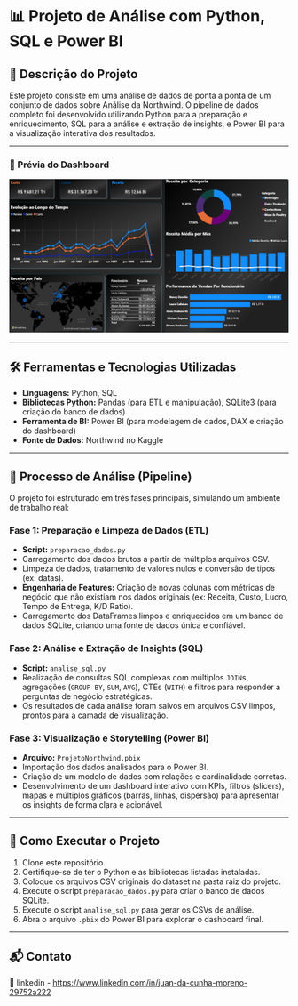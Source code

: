 # 📊 Projeto de Análise com Python, SQL e Power BI

## 📄 Descrição do Projeto

Este projeto consiste em uma análise de dados de ponta a ponta de um conjunto de dados sobre Análise da Northwind. O pipeline de dados completo foi desenvolvido utilizando Python para a preparação e enriquecimento, SQL para a análise e extração de insights, e Power BI para a visualização interativa dos resultados.

---

### 📸 Prévia do Dashboard
![Prévia do Dashboard](FotoLinkedin.png)

---

## 🛠️ Ferramentas e Tecnologias Utilizadas

* **Linguagens:** Python, SQL
* **Bibliotecas Python:** Pandas (para ETL e manipulação), SQLite3 (para criação do banco de dados)
* **Ferramenta de BI:** Power BI (para modelagem de dados, DAX e criação do dashboard)
* **Fonte de Dados:** Northwind no Kaggle

---

## 🔄 Processo de Análise (Pipeline)

O projeto foi estruturado em três fases principais, simulando um ambiente de trabalho real:

### Fase 1: Preparação e Limpeza de Dados (ETL)
* **Script:** `preparacao_dados.py`
* Carregamento dos dados brutos a partir de múltiplos arquivos CSV.
* Limpeza de dados, tratamento de valores nulos e conversão de tipos (ex: datas).
* **Engenharia de Features:** Criação de novas colunas com métricas de negócio que não existiam nos dados originais (ex: Receita, Custo, Lucro, Tempo de Entrega, K/D Ratio).
* Carregamento dos DataFrames limpos e enriquecidos em um banco de dados SQLite, criando uma fonte de dados única e confiável.

### Fase 2: Análise e Extração de Insights (SQL)
* **Script:** `analise_sql.py`
* Realização de consultas SQL complexas com múltiplos `JOIN`s, agregações (`GROUP BY`, `SUM`, `AVG`), CTEs (`WITH`) e filtros para responder a perguntas de negócio estratégicas.
* Os resultados de cada análise foram salvos em arquivos CSV limpos, prontos para a camada de visualização.

### Fase 3: Visualização e Storytelling (Power BI)
* **Arquivo:** `ProjetoNorthwind.pbix`
* Importação dos dados analisados para o Power BI.
* Criação de um modelo de dados com relações e cardinalidade corretas.
* Desenvolvimento de um dashboard interativo com KPIs, filtros (slicers), mapas e múltiplos gráficos (barras, linhas, dispersão) para apresentar os insights de forma clara e acionável.

---

## 🏁 Como Executar o Projeto

1.  Clone este repositório.
2.  Certifique-se de ter o Python e as bibliotecas listadas instaladas.
3.  Coloque os arquivos CSV originais do dataset na pasta raiz do projeto.
4.  Execute o script `preparacao_dados.py` para criar o banco de dados SQLite.
5.  Execute o script `analise_sql.py` para gerar os CSVs de análise.
6.  Abra o arquivo `.pbix` do Power BI para explorar o dashboard final.

---
## 📬 Contato
  🔗 linkedin - https://www.linkedin.com/in/juan-da-cunha-moreno-29752a222
